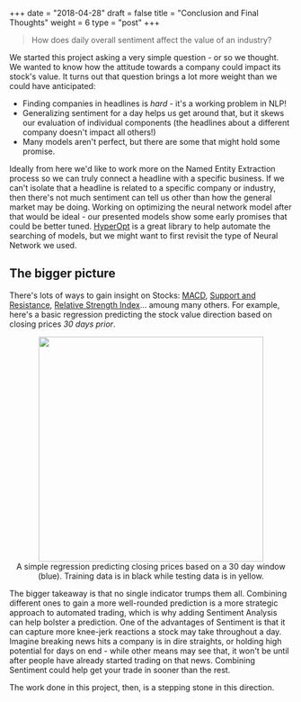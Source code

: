 +++
date = "2018-04-28"
draft = false
title = "Conclusion and Final Thoughts"
weight = 6
type = "post"
+++

> How does daily overall sentiment affect the value of an industry?

We started this project asking a very simple question - or so we thought. We wanted to know how the attitude towards a company could impact its stock's value. It turns out that question brings a lot more weight than we could have anticipated:

- Finding companies in headlines is *hard* - it's a working problem in NLP!
- Generalizing sentiment for a day helps us get around that, but it skews our evaluation of individual components (the headlines about a different company doesn't impact all others!)
- Many models aren't perfect, but there are some that might hold some promise.

Ideally from here we'd like to work more on the Named Entity Extraction process so we can truly connect a headline with a specific business. If we can't isolate that a headline is related to a specific company or industry, then there's not much sentiment can tell us other than how the general market may be doing. Working on optimizing the neural network model after that would be ideal - our presented models show some early promises that could be better tuned. [HyperOpt](https://github.com/hyperopt/hyperopt) is a great library to help automate the searching of models, but we might want to first revisit the type of Neural Network we used.

The bigger picture
--------------

There's lots of ways to gain insight on Stocks: [MACD](https://www.investopedia.com/terms/m/macd.asp), [Support and Resistance](https://www.investopedia.com/trading/support-and-resistance-basics/), [Relative Strength Index](https://www.investopedia.com/terms/r/rsi.asp)... amoung many others. For example, here's a basic regression predicting the stock value direction based on closing prices *30 days prior*.

<div align=center>
  <img src="/GaggleOfKaggle/img/close_regression.png" width=400>
  <div class="caption">A simple regression predicting closing prices based on a 30 day window (blue). Training data is in black while testing data is in yellow.</div>
</div>

The bigger takeaway is that no single indicator trumps them all. Combining different ones to gain a more well-rounded prediction is a more strategic approach to automated trading, which is why adding Sentiment Analysis can help bolster a prediction. One of the advantages of Sentiment is that it can capture more knee-jerk reactions a stock may take throughout a day. Imagine breaking news hits a company is in dire straights, or holding high potential for days on end - while other means may see that, it won't be until after people have already started trading on that news. Combining Sentiment could help get your trade in sooner than the rest.

The work done in this project, then, is a stepping stone in this direction.